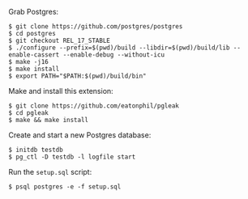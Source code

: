Grab Postgres:

```
$ git clone https://github.com/postgres/postgres
$ cd postgres
$ git checkout REL_17_STABLE
$ ./configure --prefix=$(pwd)/build --libdir=$(pwd)/build/lib --enable-cassert --enable-debug --without-icu
$ make -j16
$ make install
$ export PATH="$PATH:$(pwd)/build/bin"
```

Make and install this extension:

```
$ git clone https://github.com/eatonphil/pgleak
$ cd pgleak
$ make && make install
```

Create and start a new Postgres database:

```
$ initdb testdb
$ pg_ctl -D testdb -l logfile start
```

Run the `setup.sql` script:

```
$ psql postgres -e -f setup.sql
```
